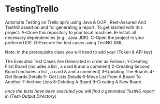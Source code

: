 # TestingTrello
Automate Testing on Trello api's using Java & OOP , Rest-Assured And TestNG assertion and for generating a report.
To get started with this project: 
A-Clone this repository to your local machine. 
B-Install all necessary dependencies (e.g., Java JDK). 
C-Open the project in your preferred IDE. 
D-Execute the test cases using TestNG.XML.

Note: in the prerequisite class you will need to add your (Token & API key) 

The Executed Test Cases Are Generated in order as Follows: 
1-Creating First Board (includes a list , a card & and a comment)
2-Creating Second Board (includes a list , a card & and a comment)
3-Updating The Boards 
4-Get Boards Details 
5- Get Lists Details
6-Move List From A Board To Another 
7-Archive Lists 
8-Deleting A Board
9-Creating A New Board

*once the tests have been executed you will find a generated TestNG report in (Test-Output Directory)*
